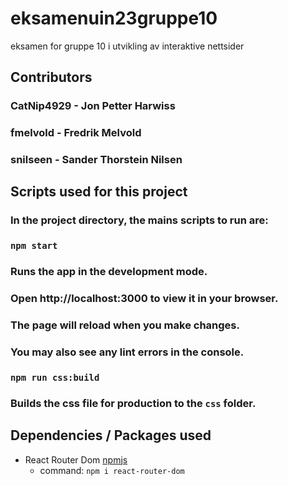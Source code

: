 # eksamenuin23gruppe10
eksamen for gruppe 10 i utvikling av interaktive nettsider

## Contributors
### CatNip4929 - Jon Petter Harwiss
### fmelvold - Fredrik Melvold
### snilseen - Sander Thorstein Nilsen

## Scripts used for this project
### In the project directory, the mains scripts to run are:

### `npm start`
### Runs the app in the development mode.
### Open http://localhost:3000 to view it in your browser.

### The page will reload when you make changes.
### You may also see any lint errors in the console.

### `npm run css:build`
### Builds the css file for production to the `css` folder.

## Dependencies / Packages used
* React Router Dom [npmjs](https://www.npmjs.com/package/react-router-dom)
  - command: `npm i react-router-dom`
